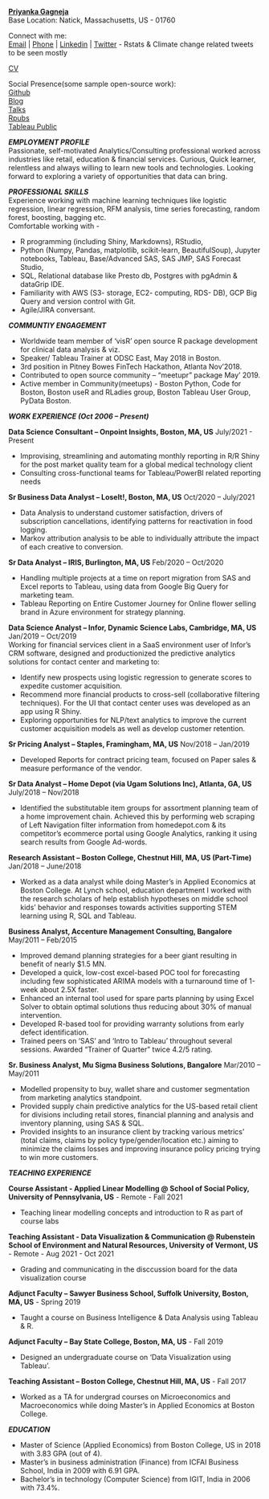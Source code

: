 [**Priyanka Gagneja**](priyankagagneja.github.io)   
Base Location: Natick, Massachusetts, US - 01760    

Connect with me:         
[Email](priyankaigit@gmail.com) | 
[Phone](508-215-7316) | 
[Linkedin](https://www.linkedin.com/in/priyanka-gagneja/) | 
[Twitter](https://twitter.com/priyankaigit) - Rstats & Climate change related tweets to be seen mostly                  


[CV](https://github.com/priyankagagneja/cv-automation-in-r/blob/master/CV.pdf)      

Social Presence(some sample open-source work):      
[Github](https://github.com/priyankagagneja)      
[Blog](https://fun-with-data.netlify.app/)        
[Talks](https://github.com/priyankagagneja/Talks)     
[Rpubs](https://www.rpubs.com/priyankaigit)           
[Tableau Public](https://public.tableau.com/profile/priyanka.gagneja#!/)           

***EMPLOYMENT PROFILE***  
Passionate, self-motivated Analytics/Consulting professional worked across industries like retail, education & financial services. Curious, Quick learner, relentless and always willing to learn new tools and technologies. Looking forward to exploring a variety of opportunities that data can bring.     

***PROFESSIONAL SKILLS***   
Experience working with machine learning techniques like logistic regression, linear regression, RFM analysis, time series forecasting, random forest, boosting, bagging etc.      
Comfortable working with - 
- R programming (including Shiny, Markdowns), RStudio, 
- Python (Numpy, Pandas, matplotlib, scikit-learn, BeautifulSoup), Jupyter notebooks, Tableau, Base/Advanced SAS, SAS JMP, SAS Forecast Studio, 
- SQL, Relational database like Presto db, Postgres with pgAdmin & dataGrip IDE.   
- Familiarity with AWS (S3- storage, EC2- computing, RDS- DB), GCP Big Query and version control with Git.
- Agile/JIRA conversant.

***COMMUNTIY ENGAGEMENT***

- Worldwide team member of ‘visR’ open source R package development for clinical data analysis & viz.
- Speaker/ Tableau Trainer at ODSC East, May 2018 in Boston.
- 3rd position in Pitney Bowes FinTech Hackathon, Atlanta Nov’2018. 
- Contributed to open source community – “meetupr” package May’ 2019.
- Active member in Community(meetups) - Boston Python, Code for Boston, Boston useR and RLadies group, Boston Tableau User Group, PyData Boston.

***WORK EXPERIENCE (Oct 2006 – Present)***

**Data Science Consultant – Onpoint Insights, Boston, MA, US**	   	                July/2021 - Present
- Improvising, streamlining and automating monthly reporting in R/R Shiny for the post market quality team for a global medical technology client
- Consulting cross-functional teams for Tableau/PowerBI related reporting needs

**Sr Business Data Analyst – LoseIt!, Boston, MA, US**	   	                        Oct/2020 – July/2021
- Data Analysis to understand customer satisfaction, drivers of subscription cancellations, identifying patterns for reactivation in food logging.
- Markov attribution analysis to be able to individually attribute the impact of each creative to conversion.

**Sr Data Analyst – IRIS, Burlington, MA, US**	   	                                Feb/2020 – Oct/2020
- Handling multiple projects at a time on report migration from SAS and Excel reports to Tableau, using data from Google Big Query for marketing team.  
- Tableau Reporting on Entire Customer Journey for Online flower selling brand in Azure environment for strategy planning.

**Data Science Analyst – Infor, Dynamic Science Labs, Cambridge, MA, US** 	   	    Jan/2019 – Oct/2019   
Working for financial services client in a SaaS environment user of Infor’s CRM software, designed and productionized the predictive analytics solutions for contact center and marketing to: 
- Identify new prospects using logistic regression to generate scores to expedite customer acquisition. 
- Recommend more financial products to cross-sell (collaborative filtering techniques). For the UI that contact center uses was developed as an app using R Shiny.  
- Exploring opportunities for NLP/text analytics to improve the current customer acquisition models as well as develop customer retention.

**Sr Pricing Analyst – Staples, Framingham, MA, US**                             	   Nov/2018 – Jan/2019
- Developed Reports for contract pricing team, focused on Paper sales & measure performance of the vendor. 

**Sr Data Analyst – Home Depot (via Ugam Solutions Inc), Atlanta, GA, US**  	        July/2018 – Nov/2018
- Identified the substitutable item groups for assortment planning team of a home improvement chain. Achieved this by performing web scraping of Left Navigation filter information from homedepot.com & its competitor’s ecommerce portal using Google Analytics, ranking it using search results from Google Ad-words.

**Research Assistant – Boston College, Chestnut Hill, MA, US (Part-Time)**	           Jan/2018 – June/2018
- Worked as a data analyst while doing Master’s in Applied Economics at Boston College. At Lynch school, education department I worked with the research scholars of help establish hypotheses on middle school kids’ behavior and responses towards activities supporting STEM learning using R, SQL and Tableau. 

**Business Analyst, Accenture Management Consulting, Bangalore**	                      May/2011 – Feb/2015
- Improved demand planning strategies for a beer giant resulting in benefit of nearly $1.5 MN.
- Developed a quick, low-cost excel-based POC tool for forecasting including few sophisticated ARIMA models with a turnaround time of 1-week about 2.5X faster.
- Enhanced an internal tool used for spare parts planning by using Excel Solver to obtain optimal solutions thus reducing about 30% of manual intervention.
- Developed R-based tool for providing warranty solutions from early defect identification.
- Trained peers on ‘SAS’ and ‘Intro to Tableau’ throughout several sessions. Awarded “Trainer of Quarter” twice 4.2/5 rating.

**Sr. Business Analyst, Mu Sigma Business Solutions, Bangalore**	                       Mar/2010 – May/2011
- Modelled propensity to buy, wallet share and customer segmentation from marketing analytics standpoint.
- Provided supply chain predictive analytics for the US-based retail client for divisions including retail stores, financial planning and analysis and inventory planning, using SAS & SQL. 
- Provided insights to an insurance client by tracking various metrics’ (total claims, claims by policy type/gender/location etc.) aiming to minimize the claims losses and improving insurance policy pricing trying to win more customers.
 
 
***TEACHING EXPERIENCE***     

**Course Assistant - Applied Linear Modelling @ School of Social Policy, University of Pennsylvania, US** - Remote - Fall 2021
- Teaching linear modelling concepts and introduction to R as part of course labs 

**Teaching Assistant - Data Visualization & Communication @ Rubenstein School of Environment and Natural Resources, University of Vermont, US** - Remote - Aug 2021 - Oct 2021
- Grading and communicating in the disccussion board for the data visualization course

**Adjunct Faculty – Sawyer Business School, Suffolk University, Boston, MA, US** - Spring 2019
- Taught a course on Business Intelligence & Data Analysis using Tableau & R.

**Adjunct Faculty – Bay State College, Boston, MA, US** - Fall 2019
- Designed an undergraduate course on ‘Data Visualization using Tableau’.

**Teaching Assistant – Boston College, Chestnut Hill, MA, US**	    - Fall 2017
- Worked as a TA for undergrad courses on Microeconomics and Macroeconomics while doing Master’s in Applied Economics at Boston College. 


***EDUCATION***  
- Master of Science (Applied Economics) from Boston College, US in 2018 with 3.83 GPA (out of 4).
- Master’s in business administration (Finance) from ICFAI Business School, India in 2009 with 6.91 GPA.
- Bachelor’s in technology (Computer Science) from IGIT, India in 2006 with 73.4%.
